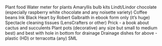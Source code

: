 Plant food
Water meter for plants 
Amaryllis bulb kits 
Lindt/Lindor chocolate (especially raspberry white chocolate and any noisette variety)
Coffee beans
Ink Black Heart by Robert Galbraith in ebook form only (it’s huge)
Spectacle cleaning tissues (LensCrafters or other)
Prick - a book about cactus and succulents 
Plant pots (decorative) any size but small to medium best) and best with hole in bottom for drainage 
Drainage dishes for above - plastic (HD) or terracotta (any) SML